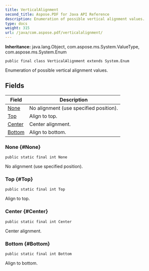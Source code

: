 ```yaml
---
title: VerticalAlignment
second_title: Aspose.PDF for Java API Reference
description: Enumeration of possible vertical alignment values.
type: docs
weight: 315
url: /java/com.aspose.pdf/verticalalignment/
---
```

**Inheritance:**
java.lang.Object, com.aspose.ms.System.ValueType, com.aspose.ms.System.Enum
```
public final class VerticalAlignment extends System.Enum
```

Enumeration of possible vertical alignment values.
## Fields

| Field | Description |
| --- | --- |
| [None](#None) | No alignment (use specified position). |
| [Top](#Top) | Align to top. |
| [Center](#Center) | Center alignment. |
| [Bottom](#Bottom) | Align to bottom. |
### None {#None}
```
public static final int None
```


No alignment (use specified position).

### Top {#Top}
```
public static final int Top
```


Align to top.

### Center {#Center}
```
public static final int Center
```


Center alignment.

### Bottom {#Bottom}
```
public static final int Bottom
```


Align to bottom.

